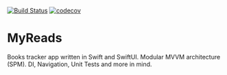 [![Build Status](https://travis-ci.com/atereshkov/myreads.svg?branch=main)](https://travis-ci.com/atereshkov/myreads) [![codecov](https://codecov.io/gh/atereshkov/myreads/branch/main/graph/badge.svg)](https://codecov.io/gh/atereshkov/myreads)

# MyReads

Books tracker app written in Swift and SwiftUI. Modular MVVM architecture (SPM). DI, Navigation, Unit Tests and more in mind.
